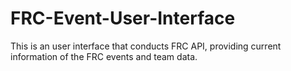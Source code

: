# FRC-Event-User-Interface
This is an user interface that conducts FRC API, providing current information of the FRC events and team data.
